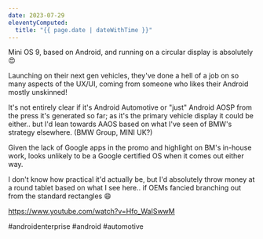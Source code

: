 ```yaml
---
date: 2023-07-29
eleventyComputed:
  title: "{{ page.date | dateWithTime }}"
---
```

Mini OS 9, based on Android, and running on a circular display is absolutely 😍

Launching on their next gen vehicles, they've done a hell of a job on so many aspects of the UX/UI, coming from someone who likes their Android mostly unskinned!

It's not entirely clear if it's Android Automotive or "just" Android AOSP from the press it's generated so far; as it's the primary vehicle display it could be either.. but I'd lean towards AAOS based on what I've seen of BMW's strategy elsewhere. (BMW Group, MINI UK?)

Given the lack of Google apps in the promo and highlight on BM's in-house work, looks unlikely to be a Google certified OS when it comes out either way.

I don't know how practical it'd actually be, but I'd absolutely throw money at a round tablet based on what I see here.. if OEMs fancied branching out from the standard rectangles 😄

https://www.youtube.com/watch?v=Hfo_WaISwwM

#androidenterprise #android #automotive
